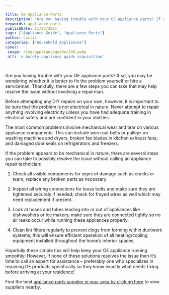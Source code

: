 ```yaml
---

title: Ge Appliance Parts
description: "Are you having trouble with your GE appliance parts? If so, you may be wondering whether it is better to fix the problem yourself ...get more detail"
keywords: appliance parts
publishDate: 11/23/2021
tags: ["Appliance Guide", "Appliance Parts"]
author: Curtis
categories: ["Household Appliances"]
cover: 
 image: /img/applianceguide/249.webp
 alt: 'a barely appliance guide acquisition'

---
```


Are you having trouble with your GE appliance parts? If so, you may be wondering whether it is better to fix the problem yourself or hire a serviceman. Thankfully, there are a few steps you can take that may help resolve the issue without involving a repairman.

Before attempting any DIY repairs on your own, however, it is important to be sure that the problem is not electrical in nature. Never attempt to repair anything involving electricity unless you have had adequate training in electrical safety and are confident in your abilities. 

The most common problems involve mechanical wear and tear on various appliance components. This can include worn out belts or pulleys on washing machines and dryers, broken fan blades in kitchen exhaust fans, and damaged door seals on refrigerators and freezers. 

If the problem appears to be mechanical in nature, there are several steps you can take to possibly resolve the issue without calling an appliance repair technician: 

 1) Check all visible components for signs of damage such as cracks or tears; replace any broken parts as necessary. 

 2) Inspect all wiring connections for loose bolts and make sure they are tightened securely if needed; check for frayed wires as well which may need replacement if present.

 3) Look at hoses and tubes leading into or out of appliances like dishwashers or ice makers; make sure they are connected tightly so no air leaks occur while running these appliances properly.

 4) Clean lint filters regularly to prevent clogs from forming within ductwork systems; this will ensure efficient operation of all heating/cooling equipment installed throughout the home’s interior spaces. 

Hopefully these simple tips will help keep your GE appliance running smoothly! However, if none of these solutions resolves the issue then it’s time to call an expert for assistance – preferably one who specializes in repairing GE products specifically so they know exactly what needs fixing before arriving at your residence!

Find the best <a href="/pages/appliance-parts-suppliers/">appliance parts supplier in your area by clicking here</a> to view suppliers nearby.
